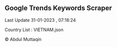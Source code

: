 

## Google Trends Keywords Scraper 
 
Last Update 31-01-2023 , 07:18:24

Country List :
VIETNAM.json



© Abdul Muttaqin 
